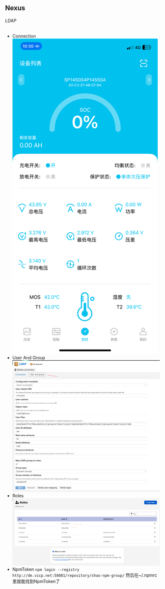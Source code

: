 ## Nexus

###### LDAP
- Connection
![Connection](./images/4810-EVE-50A-low-voltage-protection.PNG)
- User And Group
![User And Group](./images/nexus-ldap-userAndGroup.png)
- Roles
![Roles](./images/nexus-ldap-roles.png)
- NpmToken
`npm login --registry http://de.vicp.net:58081/repository/shao-npm-group/`
然后在~/.npmrc里就能找到NpmToken了
